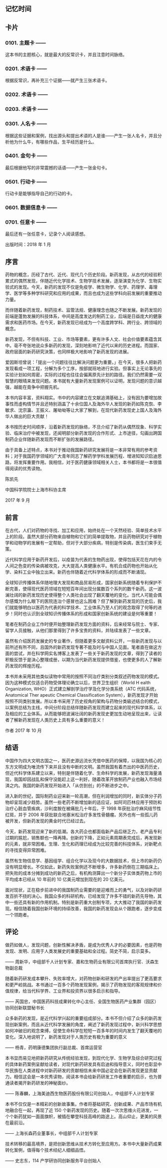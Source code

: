 ## 记忆时间

## 卡片

### 0101. 主题卡 ——

这本书的主题核心，就是最大的反常识卡，并且注意时间脉络。

### 0201. 术语卡 ——

根据反常识，再补充三个证据——就产生三张术语卡。

### 0202. 术语卡 ——

### 0203. 术语卡 ——

### 0301. 人名卡 ——

根据这些证据和案例，找出源头和提出术语的人是谁——产生一张人名卡，并且分析他为什么牛，有哪些作品，生平经历是什么。

### 0401. 金句卡 ——

最后根据他写的非常震撼的话语——产生一张金句卡。

### 0501. 行动卡 ——

行动卡是能够指导自己的行动的卡。

### 0601. 数据信息卡 ——

### 0701. 任意卡 ——

最后还有一张任意卡，记录个人阅读感想。

出版时间：2018 年 1 月

## 序言

药物的概念，历经了古代、近代、现代几个历史阶段。新药发现，从古代的经验积累式的偶然发现，伴随近代化学技术、生物学技术发展，逐渐演变为化学、生物实验式的发现。今天，新药的发现不仅是免疫学、微生物学、化学、药理学、毒理学、医学等多种学科研究和应用的成果，而且也成为这些学科向前发展的重要推动力量。

而伴随着新药发现，制药技术、监管法规、健康理念也随之不断发展。新药发现的前端是蓬勃发展的科技体系，中间是高度发达的制药工业，后端是日益庞大的健康需求和医药市场。在今天，新药发现已经成为一个高度跨学科、跨行业、跨领域的概念。

新药发现，不但有科技、工业、市场等要素，更有许多人文、社会价值要素蕴含其中。亳不夸张地说众多新药的发现，深刻地影响了近代以来的历史进程。而国家、政府层面的新药研究決策，也同样极大地影响了新药发现的进展。

爱因斯坦曾说：「提出一个问题往往比解決问题更为重要。」在今天，很多人把新药发现看成一项工程，分解为多个工序，按部就班地进行实验。但事实上无论事先的实验计划如何周密，实际的过程也往往会偏离原先计划的路径。我们仍然需要一双智慧的眼晴来发现问题。本书就有大量新药发现案例可以证明，发现问题的意识越强，越能在竟争中把握先机。

本书内容丰富，资料翔实。书中的内容建立在文献追溯基础上，没有因为要增加故事性而虛构情节并且还特别涵盖了十余位国人及海外华人发现的新药如陈克恢、李敏求、沈宗瀛、王振义、屠呦呦等让大家了解到，在现代新药发现史上国人及海外华人做出的巨大贡献！

本书按历史时间顺序，沿着新药发现的脉络，不旦介绍了新药从偶然现象、科学实验、临床治疗中被发现，还闻明部分新药发现的合作形式、上市途径，勾画出跨国制药企业伴随新药发现而不断扩张的发展路径。

由于具备上述特点，本书对于推动我国新药研究发展将是一本非常有用的参考资料；对于我国药学领域的广大青年同志了解药学学科发展历程、增进知知识启迪思路，将发挥重要作用。我相信，对于医药健康领域相关人士，本书都将是一本很值得阅读的优秀读物。

陈凯先

中国科学院院士上海市科协主席

2017 年 9 月

## 前言

在古代，人们对药物的寻找、加工和应用，始终处在一个天然经验、简单技术水平上的阶段。虽然大部分药物来自植物和它们的简单提取物，并且药物研究对于植物学和动物学的发展有一定帮助，但对于大部分疾病，特别是传染病，医生们束手无策。

近代科学应用于新药开发后，以疫苗为代表的生物药出现，使得包括天花在内的令人间之色变的传染病被攻克，大大提高人类健康水平。有机合成药物也开始从化学、染料工业中独立出来。新药也伴随着近代科学体系的形成而不断涌现。

全球知识传播体系伴随地理大发现和商品贸易形成，国家创新系统随着专利保护不断完善，使得现代医药领域在短短百年间出现分属数百个系列的数千新药。这一波澜壮阔的新药发现历史使得整个人类社会出现了翻天覆地的变化。当代人可能会偶尔感慨为什么眼下的医院连治个感冒也这么困难？但了解到新药发现的历史后，我们就能够明白以医药为代表的科学技术、工业体系乃至人们的观念取得了何等的进步！同时也认识到全球知识传播体系的形成和国家创新系统的建设是何等重要！

笔者在制药企业工作时便开始整理新药发现方面的资料，后来经常与院士、专家、留学人员接触，从他们那里得到了许多宝贵的资料，并陆续发表了一些文章。

虽然有介绍医药发展史的专业著作，但随着更多文献资料公开，一些新药发现与以前所述有所不同，且国外的新药发现专著不能及时与中国人见面。笔者直在做这方面的尝试，并在科学网实名博客上发表了一些关于新药发现的文章，得到了读者的积极反馈于是決心整理成册，以期为当代新药发现提供借鉴，也使更多的人了解新药发现的辉煌历程。

本书并未采用其他类似读物中常用的按照不同治疗类别分类叙述药物发现的模式。因为这种模式仅适合药物受体理论确立以后，世界卫生组织（World H ealth Organization, WHO）正式建立解剖学治疗学及化学分类系统（ATC 代码系统，Anatomical Ther apeutic Chemical Classification System），新药发现才开始按照不同类别发展。所以本书采用了历史视角的架构与药物分类級述结合的模式，以案例总结为主线，中间分阶段总结伴随新药发现而建立起来的现代科学体系，以及相应的工业体系。从而能够把波澜壮阔的新药发现史更加生动地呈现出来，让读者了解新药发现在人类历史上具有多么重要的意义！

作者 2017 年 10 月

## 结语

中国作为四大文明古国之一，医药史源远流长凭借中医药的保障，以我国为核心的东方文明成为唯流传下来并且没有中断的文明。虽然我国有着杰出的中医药历史，但近代科学体系建立以来，特别是伴随着化学、生命科学的发展，新药发现海量涌现，我国却因战乱和保守没能赶上这一利好。随着改革开放制药产业也融入市场经済之内。我国的新药发现开始进入「从仿到创」的不断进步之中。

进入新的世纪，国际制药业迎来新一轮高潮，但在利润增加的同时，新实体分子药物却呈现减少趋势。虽然一些老药不断增加新的适应证，如阿司匹林应用于预防和治疗心脏血管疾病，沙利度胺在被痛批几十年后，于 1998 年获批治疗麻风结节性红斑，并于 2006 年获批联合地塞米松治疗多发性骨髓瘤。另外也有一些孤儿药被开发，但新药发现的黄金时代已经过去。

今天，新药发现迎来了新的低潮。各大药企也都面临新产品后继乏力，老产品专利过期的尴尬，销售额也一降再降。创新的下降，正如元素周期表完成后，再发现新的元素，就非常困难。生理、生化和药理已经成为比较完善的科技体系，对新靶点的寻找变得异常困难。

虽然有生物信息学、基因组学、组合化学以及现今的大数据技术，但上市的新药仍没有明显增长。不仅如此，新药失败案例还不断增多，许多新药倒在三期临床上。把失败的成本分摊到成功的新药之后，有机构测算出一个新分子实体类药物上市的平均成本已经从 10 年前的 10 亿美元增加到现在的 20 亿美元。

面对现状，正在稳步前进中的我国制药业需要的是迎难而上的勇气，以及对新药研发百折不挠的决心。我国众多的科研机构，已经发现了许多不错的新药先导物，其中一些还具有新的作用机制。特别是新药重大创制专项，大大推动了我国的新药发现。相信随着我国创新环境的持续改善，我国的新药发现会从个跟跑者，逐步变成一个领跑者。

## 评论

做药如做人，发现问题，创新性解决矛盾，是成为优秀人才的必要因素，也是药物发现、发明、应用于人类发展史的重要基础和全过程。简史不简，启示莫多。

—— 周新华，中组部千人计划专家、嘉和生物药业有限公司首席执行官、沃森生物副总裁

随着新药研发成本攀升、失败率增大，对药物创新和研发的产出率提出了更高要求和更严崄挑战。本书通过一百多个药物发现案例，揭示了药物发现的客观规律和价值规律，给当代科学界、工业界和投资界以很多启示和指导。

—— 芮国忠，中国医药科技成果转化中心主任、全国生物医药产业集群（园区）协同创新联盟秘书长

众多新药的发现，是近代科学兴起的重要组成部分。本书不但介绍了众多的新药发现创新案例，而且从近代科学发展的角度，阐述了新药发现过程中，新兴科学思想如何冲破旧的观念束缚，促使生命科学在短短一百多年的时间内发生了翻天覆地的变化。深入地说明了，新药发现对于人类历史有极为重要的意义

—— 杨青，药明康德集团执行副总裁、首席运营官

本书显而易见地把新药研究从传统经验发现，到现代化学、生物学及综合研究过程的具体新药案例呈献给读者，对现代新药研发具有启迪和指导意义，同时也彰显中华民族在人类进程中对新药研发的贡献相信未来中国必定会在新药发现更显贡献力。相信这会是一本优秀读物，阅读本书会给新药研发工作者重要的启示，也为普通读者揭开新药研发的神秘面纱。

—— 陈春麟，上海美迪西生物医药股份有限公司创始人，中组部千人计划专家

本书不仅仅是一本精彩的创新故事集。作者将基础研究、创新成果、产品市场有机地融合在一起，再现了近 150 个新药发现的历史。随着一次次思维火花进发，一个个新药犹如一面面旗帜，被插在攀登科技高峰的路途上。高山仰止，更美的风景在最前沿。

—— 上海长森药业董事长，中组部千人计划专家

技术转移的最高境界，是把创新思维从技术方转化至应用方。本书中大量新药成果转化案例，值得每个技术经纪人细细品悟。

—— 史志东，114 产学研协同创新服务平台创始人